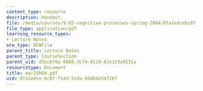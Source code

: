 ```yaml
---
content_type: resource
description: Handout.
file: /media/courses/9-65-cognitive-processes-spring-2004/0fa1edcebc8ff14d51da6dd64e5472b7_mar29h04.pdf
file_type: application/pdf
learning_resource_types:
- Lecture Notes
ocw_type: OCWFile
parent_title: Lecture Notes
parent_type: CourseSection
parent_uid: d3ac6f0a-0868-3c74-8119-81e1e3a4531a
resourcetype: Document
title: mar29h04.pdf
uid: 0fa1edce-bc8f-f14d-51da-6dd64e5472b7
---
```

